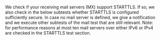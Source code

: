 We check if your receiving mail servers (MX) support STARTTLS. If so, we 
also check in the below subtests whether STARTTLS is configured sufficiently
 secure. In case no mail server is defined, we give a notification and we 
execute other subtests of the mail test that are still relevant. Note: for 
performance reasons at most ten mail servers over either IPv6 or IPv4 are 
checked in the STARTTLS test section.
